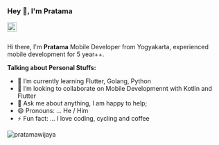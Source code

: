 ### Hey 👋, I'm Pratama

<a href="https://www.linkedin.com/in/pratamawijaya/" target="_blank">
  <img align="left" alt="" width="22px" src="https://cdn.jsdelivr.net/npm/simple-icons@v3/icons/linkedin.svg" />
</a>

<br />
<br />

Hi there, I'm **Pratama** Mobile Developer from Yogyakarta, experienced mobile development for 5 year++.

**Talking about Personal Stuffs:**

- 🌱 I’m currently learning Flutter, Golang, Python
- 👯 I’m looking to collaborate on Mobile Developmennt with Kotlin and Flutter
- 💬 Ask me about anything, I am happy to help;
- 😄 Pronouns: ... He / Him
- ⚡ Fun fact: ... I love coding, cycling and coffee


<p><img align="left" src="https://github-readme-stats.vercel.app/api/top-langs/?username=pratamawijaya&layout=compact&hide=html" alt="pratamawijaya" /></p>

